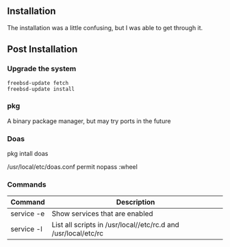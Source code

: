 ## Installation

The installation was a little confusing, but I was able to get through it.

## Post Installation

### Upgrade the system
```
freebsd-update fetch
freebsd-update install
```

### pkg 
A binary package manager, but may try ports in the future

### Doas

pkg intall doas

/usr/local/etc/doas.conf 
  permit nopass :wheel

### Commands 

|Command|Description|
|-------|-----------|
|service -e |Show services that are enabled|
|service -l |List all scripts in /usr/local//etc/rc.d and /usr/local/etc/rc|
